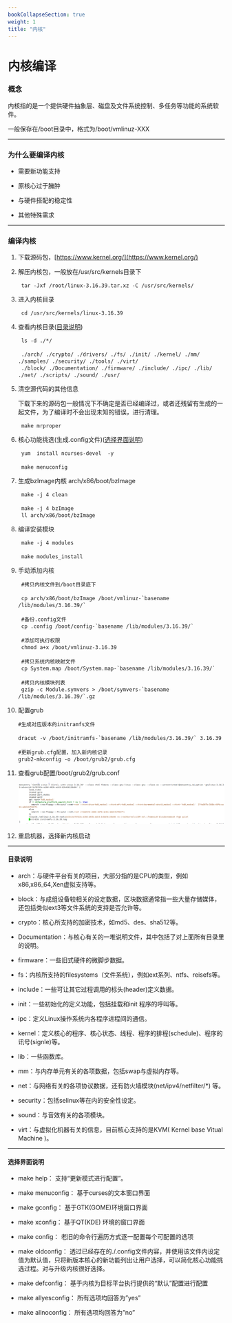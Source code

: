 ```yaml
---
bookCollapseSection: true
weight: 1
title: "内核"
---
```


# 内核编译

### 概念

内核指的是一个提供硬件抽象层、磁盘及文件系统控制、多任务等功能的系统软件。

一般保存在/boot目录中，格式为/boot/vmlinuz-XXX

***

### 为什么要编译内核

* 需要新功能支持

* 原核心过于臃肿

* 与硬件搭配的稳定性

* 其他特殊需求

***

### 编译内核

1. 下载源码包，[https://www.kernel.org/](https://www.kernel.org/)

2. 解压内核包，一般放在/usr/src/kernels目录下

		tar -Jxf /root/linux-3.16.39.tar.xz -C /usr/src/kernels/


3. 进入内核目录

		cd /usr/src/kernels/linux-3.16.39

4. 查看内核目录([目录说明](#1))
		
		ls -d ./*/

		./arch/ ./crypto/ ./drivers/ ./fs/ ./init/ ./kernel/ ./mm/ ./samples/ ./security/ ./tools/ ./virt/
		./block/ ./Documentation/ ./firmware/ ./include/ ./ipc/ ./lib/ ./net/ ./scripts/ ./sound/ ./usr/

5. 清空源代码的其他信息
	
	下载下来的源码包一般情况下不确定是否已经编译过，或者还残留有生成的一起文件，为了编译时不会出现未知的错误，进行清理。

		make mrproper

6. 核心功能挑选(生成.config文件)([选择界面说明](#2))

		yum  install ncurses-devel  -y

		make menuconfig 

7. 生成bzImage内核 arch/x86/boot/bzImage

		make -j 4 clean

		make -j 4 bzImage
		ll arch/x86/boot/bzImage

8. 编译安装模块

		make -j 4 modules

		make modules_install

9. 手动添加内核
		
		
		#拷贝内核文件到/boot目录底下

		cp arch/x86/boot/bzImage /boot/vmlinuz-`basename /lib/modules/3.16.39/`
		
		#备份.config文件
		cp .config /boot/config-`basename /lib/modules/3.16.39/`
		
		#添加可执行权限
		chmod a+x /boot/vmlinuz-3.16.39
		
		#拷贝系统内核映射文件
		cp System.map /boot/System.map-`basename /lib/modules/3.16.39/`
		
		#拷贝内核模块列表
		gzip -c Module.symvers > /boot/symvers-`basename /lib/modules/3.16.39/`.gz

10. 配置grub

		#生成对应版本的initramfs文件

		dracut -v /boot/initramfs-`basename /lib/modules/3.16.39/` 3.16.39
		
		#更新grub.cfg配置，加入新内核记录
		grub2-mkconfig -o /boot/grub2/grub.cfg 

11. 查看grub配置/boot/grub2/grub.conf

	![](grub-conf.png)

12. 重启机器，选择新内核启动

***

<h4 id="1">目录说明</h4>

* arch：与硬件平台有关的项目，大部分指的是CPU的类型，例如x86,x86_64,Xen虚拟支持等。

* block：与成组设备较相关的设定数据，区块数据通常指一些大量存储媒体，还包括类似ext3等文件系统的支持是否允许等。

* crypto：核心所支持的加密技术，如md5、des、sha512等。

* Documentation：与核心有关的一堆说明文件，其中包括了对上面所有目录里的说明。

* firmware：一些旧式硬件的微脚步数据。

* fs：内核所支持的filesystems（文件系统），例如ext系列、ntfs、reisefs等。

* include：一些可让其它过程调用的标头(header)定义数据。

* init：一些初始化的定义功能，包括挂载和init 程序的呼叫等。

* ipc：定义Linux操作系统内各程序进程间的通信。

* kernel：定义核心的程序、核心状态、线程、程序的排程(schedule)、程序的讯号(signle)等。

* lib：一些函数库。

* mm：与内存单元有关的各项数据，包括swap与虚拟内存等。

* net：与网络有关的各项协议数据，还有防火墙模块(net/ipv4/netfilter/*) 等。

* security：包括selinux等在内的安全性设定。

* sound：与音效有关的各项模块。

* virt：与虚拟化机器有关的信息，目前核心支持的是KVM( Kernel base Vitual Machine )。

***

<h4 id="2">选择界面说明</h4>

* make help：        支持“更新模式进行配置”。

* make menuconfig：     基于curses的文本窗口界面

* make gconfig：       基于GTK(GOME)环境窗口界面

* make xconfig：       基于QT(KDE) 环境的窗口界面

* make config：       老旧的命令行遍历方式逐一配置每个可配置的选项

* make oldconfig：   透过已经存在的./.config文件内容，并使用该文件内设定值为默认值，只将新版本核心的新功能列出让用户选择，可以简化核心功能挑选过程。对与升级内核很好选择。

* make defconfig：     基于内核为目标平台执行提供的“默认”配置进行配置

* make allyesconfig：    所有选项均回答为”yes”

* make allnoconfig：    所有选项均回答为”no”